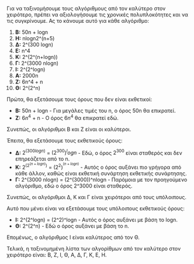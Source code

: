 Για να ταξινομήσουμε τους αλγόριθμους από τον καλύτερο στον χειρότερο, πρέπει να αξιολογήσουμε τις χρονικές πολυπλοκότητες και να τις συγκρίνουμε. Ας το κάνουμε αυτό για κάθε αλγόριθμο:

1. **Β:** 50n + logn
2. **H:** nlogn2^(n+5)
3. **Δ:** 2^(300 logn)
4. **Ε:** n^4
5. **Κ:** 2^(2^(n+logn))
6. **Γ:** 2^(3000 nlogn)
7. **Ι:** 2^(2^logn)
8. **Α:** 2000n
9. **Ζ:** 6n^4 + n
10. **Θ:** 2^(2^n)

Πρώτα, θα εξετάσουμε τους όρους που δεν είναι εκθετικοί:

- **Β:** 50n + logn - Για μεγάλες τιμές του n, ο όρος 50n θα επικρατεί.
- **Ζ:** $6n^4$ + n - Ο όρος $6n^4$ θα επικρατεί εδώ.

Συνεπώς, οι αλγόριθμοι Β και Ζ είναι οι καλύτεροι.

Έπειτα, θα εξετάσουμε τους εκθετικούς όρους:

- **Δ:** $2^(300 logn)$ = $(2^300)^logn$ - Εδώ, ο όρος $2^300$ είναι σταθερός και δεν επηρεάζεται από το n.
- **Κ:** $2^(2^(n+logn))$ = $(2^2)^^(n+logn)$ - Αυτός ο όρος αυξάνει πιο γρήγορα από κάθε άλλον, καθώς είναι εκθετική συνάρτηση εκθετικής συνάρτησης.
- **Γ:** 2^(3000 nlogn) = (2^(3000))^nlogn - Παρόμοια με τον προηγούμενο αλγόριθμο, εδώ ο όρος 2^3000 είναι σταθερός.

Συνεπώς, οι αλγόριθμοι Δ, Κ και Γ είναι χειρότεροι από τους υπόλοιπους.

Αυτό που μένει είναι να εξετάσουμε τους υπόλοιπους εκθετικούς όρους:

- **Ι:** 2^(2^logn) = (2^2)^logn - Αυτός ο όρος αυξάνει με βάση το logn.
- **Θ:** 2^(2^n) - Εδώ ο όρος αυξάνει με βάση το n.

Επομένως, ο αλγόριθμος Ι είναι καλύτερος από τον Θ.

Τελικά, η ταξινομημένη λίστα των αλγορίθμων από τον καλύτερο στον χειρότερο είναι: Β, Ζ, Ι, Θ, Α, Δ, Γ, Κ, Ε, Η.